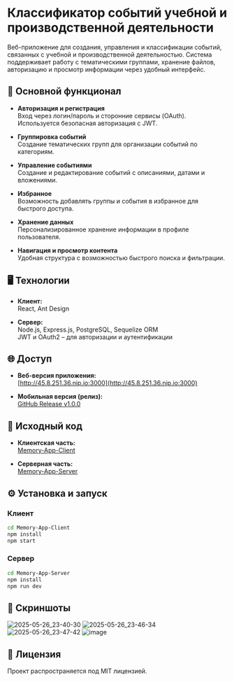 # Классификатор событий учебной и производственной деятельности

Веб-приложение для создания, управления и классификации событий, связанных с учебной и производственной деятельностью. Система поддерживает работу с тематическими группами, хранение файлов, авторизацию и просмотр информации через удобный интерфейс.

## 🔧 Основной функционал

- **Авторизация и регистрация**  
  Вход через логин/пароль и сторонние сервисы (OAuth). Используется безопасная авторизация с JWT.

- **Группировка событий**  
  Создание тематических групп для организации событий по категориям.

- **Управление событиями**  
  Создание и редактирование событий с описаниями, датами и вложениями.

- **Избранное**  
  Возможность добавлять группы и события в избранное для быстрого доступа.

- **Хранение данных**  
  Персонализированное хранение информации в профиле пользователя.

- **Навигация и просмотр контента**  
  Удобная структура с возможностью быстрого поиска и фильтрации.

## 🖥️ Технологии

- **Клиент:**  
  React, Ant Design

- **Сервер:**  
  Node.js, Express.js, PostgreSQL, Sequelize ORM  
  JWT и OAuth2 – для авторизации и аутентификации

## 🌐 Доступ

- **Веб-версия приложения:**  
  [http://45.8.251.36.nip.io:3000](http://45.8.251.36.nip.io:3000)

- **Мобильная версия (релиз):**  
  [GitHub Release v1.0.0](https://github.com/Vdem07/shedule-bmstu/releases/tag/v1.0.0)

## 📂 Исходный код

- **Клиентская часть:**  
  [Memory-App-Client](https://github.com/Vdem07/Memory-App-Client)

- **Серверная часть:**  
  [Memory-App-Server](https://github.com/Vdem07/Memory-App-Server)

## ⚙️ Установка и запуск

### Клиент
```bash
cd Memory-App-Client
npm install
npm start
```

### Сервер
```bash
cd Memory-App-Server
npm install
npm run dev
```

## 📌 Скриншоты

![2025-05-26_23-40-30](https://github.com/user-attachments/assets/e8a56856-a3bb-46c8-87fe-59befcb5cd06)
![2025-05-26_23-46-34](https://github.com/user-attachments/assets/60321c2f-e848-41b1-a2f9-5ecd375f88ac)
![2025-05-26_23-47-42](https://github.com/user-attachments/assets/14c3d976-5221-4792-9cc8-91d977379093)
![image](https://github.com/user-attachments/assets/18346d38-5feb-4923-a4ea-4bd8ba8cc38e)

## 📃 Лицензия

Проект распространяется под MIT лицензией.
